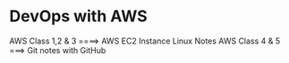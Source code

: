 # DevOps with AWS

AWS Class 1,2 & 3 ====> AWS EC2 Instance Linux Notes
AWS Class 4 & 5 ===> Git notes with GitHub
